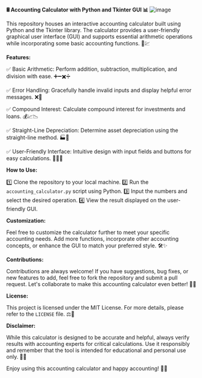**🖩 Accounting Calculator with Python and Tkinter GUI 📊**
![image](https://github.com/BOSS294/Python-Accounting-Calculator/assets/72921622/a939f307-f39b-4d09-9b21-a6e26139fb51)

This repository houses an interactive accounting calculator built using Python and the Tkinter library. The calculator provides a user-friendly graphical user interface (GUI) and supports essential arithmetic operations while incorporating some basic accounting functions. 💼💹

**Features:**

✅ Basic Arithmetic: Perform addition, subtraction, multiplication, and division with ease. ➕➖✖️➗

✅ Error Handling: Gracefully handle invalid inputs and display helpful error messages. ❌🧠

✅ Compound Interest: Calculate compound interest for investments and loans. 💰📈📉

✅ Straight-Line Depreciation: Determine asset depreciation using the straight-line method. 🏭💸

✅ User-Friendly Interface: Intuitive design with input fields and buttons for easy calculations. 🎨👨‍💼

**How to Use:**

1️⃣ Clone the repository to your local machine.
2️⃣ Run the `accounting_calculator.py` script using Python.
3️⃣ Input the numbers and select the desired operation.
4️⃣ View the result displayed on the user-friendly GUI.

**Customization:**

Feel free to customize the calculator further to meet your specific accounting needs. Add more functions, incorporate other accounting concepts, or enhance the GUI to match your preferred style. 🛠️✨

**Contributions:**

Contributions are always welcome! If you have suggestions, bug fixes, or new features to add, feel free to fork the repository and submit a pull request. Let's collaborate to make this accounting calculator even better! 🤝🚀

**License:**

This project is licensed under the MIT License. For more details, please refer to the `LICENSE` file. ⚖️📜

**Disclaimer:**

While this calculator is designed to be accurate and helpful, always verify results with accounting experts for critical calculations. Use it responsibly and remember that the tool is intended for educational and personal use only. 🚧🧮

Enjoy using this accounting calculator and happy accounting! 💼💡
